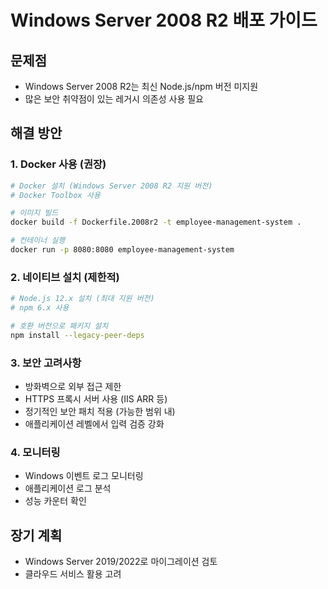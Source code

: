 # Windows Server 2008 R2 배포 가이드

## 문제점
- Windows Server 2008 R2는 최신 Node.js/npm 버전 미지원
- 많은 보안 취약점이 있는 레거시 의존성 사용 필요

## 해결 방안

### 1. Docker 사용 (권장)
```bash
# Docker 설치 (Windows Server 2008 R2 지원 버전)
# Docker Toolbox 사용

# 이미지 빌드
docker build -f Dockerfile.2008r2 -t employee-management-system .

# 컨테이너 실행
docker run -p 8080:8080 employee-management-system
```

### 2. 네이티브 설치 (제한적)
```bash
# Node.js 12.x 설치 (최대 지원 버전)
# npm 6.x 사용

# 호환 버전으로 패키지 설치
npm install --legacy-peer-deps
```

### 3. 보안 고려사항
- 방화벽으로 외부 접근 제한
- HTTPS 프록시 서버 사용 (IIS ARR 등)
- 정기적인 보안 패치 적용 (가능한 범위 내)
- 애플리케이션 레벨에서 입력 검증 강화

### 4. 모니터링
- Windows 이벤트 로그 모니터링
- 애플리케이션 로그 분석
- 성능 카운터 확인

## 장기 계획
- Windows Server 2019/2022로 마이그레이션 검토
- 클라우드 서비스 활용 고려
